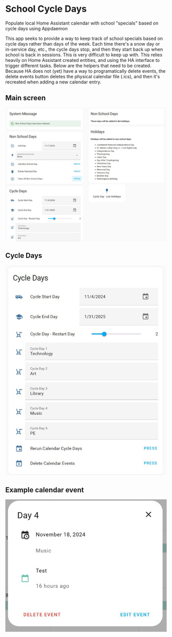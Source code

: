 # School Cycle Days
Populate local Home Assistant calendar with school "specials" based on cycle days using Appdaemon

This app seeks to provide a way to keep track of school specials based on cycle days rather than days of the week. Each time there's a snow day or in-service day, etc., the cycle days stop, and then they start back up when school is back in sessions. This is very difficult to keep up with. This relies heavily on Home Assistant created entities, and using the HA interface to trigger different tasks. Below are the helpers that need to be created. Because HA does not (yet) have a way to programatically delete events, the delete events button deletes the physical calendar file (.ics), and then it's recreated when adding a new calendar entry.

## Main screen
![alt text](https://github.com/gmalbert/schoolCycleDays/blob/main/main_screen.JPG "Main screen")

## Cycle Days
![alt text](https://github.com/gmalbert/schoolCycleDays/blob/main/cycle_days.JPG "Cycle Days")

## Example calendar event
![alt text](https://github.com/gmalbert/schoolCycleDays/blob/main/calendar_event.JPG "Sample calendar entry")
